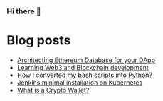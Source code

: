 ### Hi there 👋

<!--
**suhasadhav/suhasadhav** is a ✨ _special_ ✨ repository because its `README.md` (this file) appears on your GitHub profile.

Here are some ideas to get you started:

- 🔭 I’m currently working on ...
- 🌱 I’m currently learning ...
- 👯 I’m looking to collaborate on ...
- 🤔 I’m looking for help with ...
- 💬 Ask me about ...
- 📫 How to reach me: ...
- 😄 Pronouns: ...
- ⚡ Fun fact: ...
-->

# Blog posts
<!-- BLOG-POST-LIST:START -->
- [Architecting Ethereum Database for your DApp](https://bootvar.com/architecture-of-database-for-dapp/)
- [Learning Web3 and Blockchain development](https://bootvar.com/starting-with-web3-development/)
- [How I converted my bash scripts into Python?](https://bootvar.com/how-to-convert-shell-script-to-python/)
- [Jenkins minimal installation on Kubernetes](https://bootvar.com/jenkins-installation-on-kubernetes/)
- [What is a Crypto Wallet?](https://bootvar.com/what-is-crypto-wallet/)
<!-- BLOG-POST-LIST:END -->